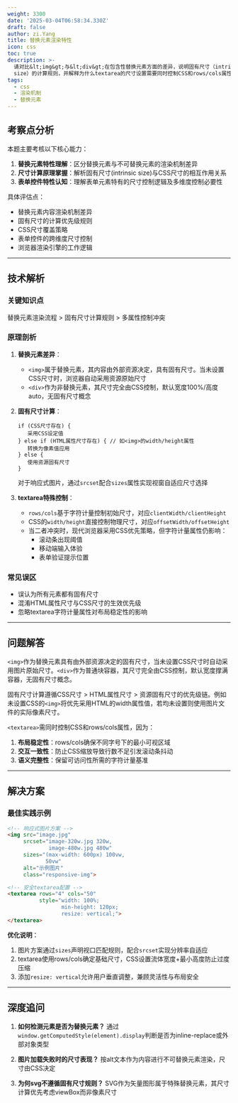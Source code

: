 ```yaml
---
weight: 3300
date: '2025-03-04T06:58:34.330Z'
draft: false
author: zi.Yang
title: 替换元素渲染特性
icon: css
toc: true
description: >-
  请对比&lt;img&gt;与&lt;div&gt;在包含性替换元素方面的差异，说明固有尺寸（intrinsic
  size）的计算规则，并解释为什么textarea的尺寸设置需要同时控制CSS和rows/cols属性。
tags:
  - css
  - 渲染机制
  - 替换元素
---
```


## 考察点分析

本题主要考核以下核心能力：
1. **替换元素特性理解**：区分替换元素与不可替换元素的渲染机制差异
2. **尺寸计算原理掌握**：解析固有尺寸(intrinsic size)与CSS尺寸的相互作用关系
3. **表单控件特性认知**：理解表单元素特有的尺寸控制逻辑及多维度控制必要性

具体评估点：
- 替换元素内容渲染机制差异
- 固有尺寸的计算优先级规则
- CSS尺寸覆盖策略
- 表单控件的跨维度尺寸控制
- 浏览器渲染引擎的工作逻辑

---

## 技术解析

### 关键知识点
替换元素渲染流程 > 固有尺寸计算规则 > 多属性控制冲突

### 原理剖析
1. **替换元素差异**：
   - `<img>`属于替换元素，其内容由外部资源决定，具有固有尺寸。当未设置CSS尺寸时，浏览器自动采用资源原始尺寸
   - `<div>`作为非替换元素，其尺寸完全由CSS控制，默认宽度100%/高度auto，无固有尺寸概念

2. **固有尺寸计算**：
   ```text
   if (CSS尺寸存在) {
      采用CSS设定值
   } else if (HTML属性尺寸存在) { // 如<img>的width/height属性
      转换为像素值应用
   } else {
      使用资源固有尺寸
   }
   ```
   对于响应式图片，通过`srcset`配合`sizes`属性实现视窗自适应尺寸选择

3. **textarea特殊控制**：
   - `rows/cols`基于字符计量控制初始尺寸，对应`clientWidth/clientHeight`
   - CSS的`width/height`直接控制物理尺寸，对应`offsetWidth/offsetHeight`
   - 当二者冲突时，现代浏览器采用CSS优先策略，但字符计量属性仍影响：
     - 滚动条出现阈值
     - 移动端输入体验
     - 表单验证提示位置

### 常见误区
- 误认为所有元素都有固有尺寸
- 混淆HTML属性尺寸与CSS尺寸的生效优先级
- 忽略textarea字符计量属性对布局稳定性的影响

---

## 问题解答

`<img>`作为替换元素具有由外部资源决定的固有尺寸，当未设置CSS尺寸时自动采用图片原始尺寸。`<div>`作为普通块容器，其尺寸完全由CSS控制，默认宽度撑满容器，无固有尺寸概念。

固有尺寸计算遵循CSS尺寸 > HTML属性尺寸 > 资源固有尺寸的优先级链。例如未设置CSS的`<img>`将优先采用HTML的width属性值，若均未设置则使用图片文件的实际像素尺寸。

`<textarea>`需同时控制CSS和rows/cols属性，因为：
1. **布局稳定性**：rows/cols确保不同字号下的最小可视区域
2. **交互一致性**：防止CSS缩放导致行数不足引发滚动条抖动
3. **语义完整性**：保留可访问性所需的字符计量基准

---

## 解决方案

### 最佳实践示例
```html
<!-- 响应式图片方案 -->
<img src="image.jpg" 
     srcset="image-320w.jpg 320w,
             image-480w.jpg 480w"
     sizes="(max-width: 600px) 100vw,
            50vw"
     alt="示例图片"
     class="responsive-img">

<!-- 安全textarea配置 -->
<textarea rows="4" cols="50" 
          style="width: 100%; 
                 min-height: 120px;
                 resize: vertical;">
</textarea>
```

**优化说明**：
1. 图片方案通过`sizes`声明视口匹配规则，配合`srcset`实现分辨率自适应
2. textarea使用rows/cols确定基础尺寸，CSS设置流体宽度+最小高度防止过度压缩
3. 添加`resize: vertical`允许用户垂直调整，兼顾灵活性与布局安全

---

## 深度追问

1. **如何检测元素是否为替换元素？**
   通过`window.getComputedStyle(element).display`判断是否为inline-replace或外部对象类型

2. **图片加载失败时的尺寸表现？**
   按alt文本作为内容进行不可替换元素渲染，尺寸由CSS决定

3. **为何svg不遵循固有尺寸规则？**
   SVG作为矢量图形属于特殊替换元素，其尺寸计算优先考虑viewBox而非像素尺寸